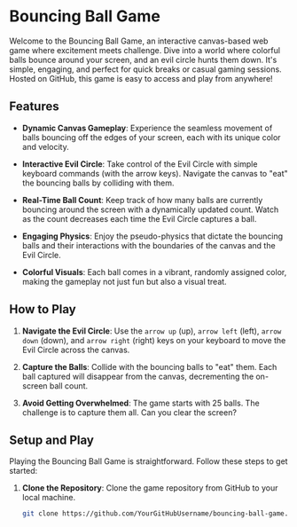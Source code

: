 # Bouncing Ball Game

Welcome to the Bouncing Ball Game, an interactive canvas-based web game where excitement meets challenge. Dive into a world where colorful balls bounce around your screen, and an evil circle hunts them down. It's simple, engaging, and perfect for quick breaks or casual gaming sessions. Hosted on GitHub, this game is easy to access and play from anywhere!

## Features

- **Dynamic Canvas Gameplay**: Experience the seamless movement of balls bouncing off the edges of your screen, each with its unique color and velocity.
  
- **Interactive Evil Circle**: Take control of the Evil Circle with simple keyboard commands (with the arrow keys). Navigate the canvas to "eat" the bouncing balls by colliding with them.
  
- **Real-Time Ball Count**: Keep track of how many balls are currently bouncing around the screen with a dynamically updated count. Watch as the count decreases each time the Evil Circle captures a ball.
  
- **Engaging Physics**: Enjoy the pseudo-physics that dictate the bouncing balls and their interactions with the boundaries of the canvas and the Evil Circle.
  
- **Colorful Visuals**: Each ball comes in a vibrant, randomly assigned color, making the gameplay not just fun but also a visual treat.

## How to Play

1. **Navigate the Evil Circle**: Use the `arrow up` (up), `arrow left` (left), `arrow down` (down), and `arrow right` (right) keys on your keyboard to move the Evil Circle across the canvas.
  
2. **Capture the Balls**: Collide with the bouncing balls to "eat" them. Each ball captured will disappear from the canvas, decrementing the on-screen ball count.
  
3. **Avoid Getting Overwhelmed**: The game starts with 25 balls. The challenge is to capture them all. Can you clear the screen?

## Setup and Play

Playing the Bouncing Ball Game is straightforward. Follow these steps to get started:

1. **Clone the Repository**: Clone the game repository from GitHub to your local machine.
   
   ```bash
   git clone https://github.com/YourGitHubUsername/bouncing-ball-game.git
